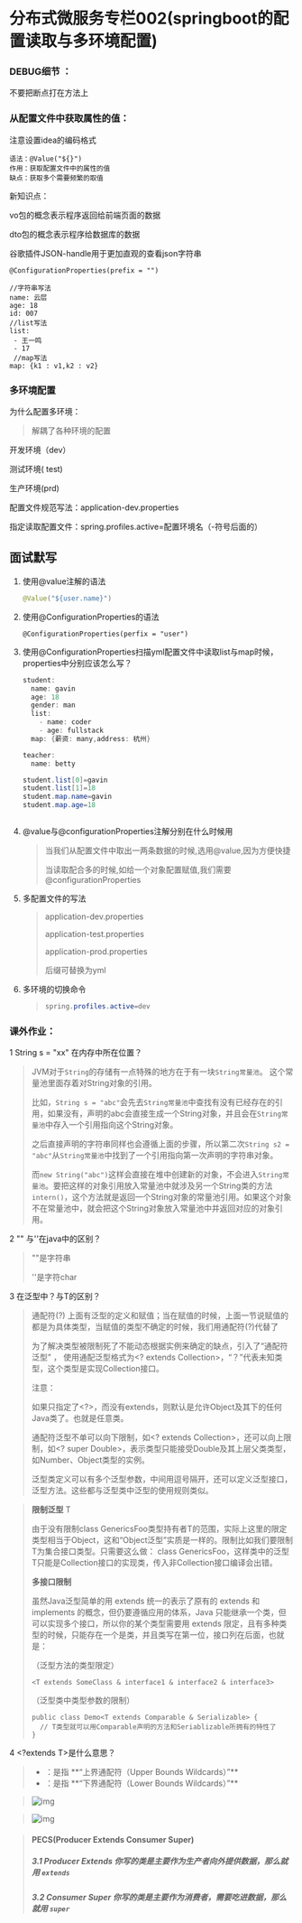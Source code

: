 # 分布式微服务专栏002(springboot的配置读取与多环境配置)


###  DEBUG细节 ：

不要把断点打在方法上

### 从配置文件中获取属性的值：

注意设置idea的编码格式

```
语法：@Value("${}")
作用：获取配置文件中的属性的值
缺点：获取多个需要频繁的取值
```

新知识点：

vo包的概念表示程序返回给前端页面的数据

dto包的概念表示程序给数据库的数据



谷歌插件JSON-handle用于更加直观的查看json字符串

```
@ConfigurationProperties(prefix = "")

//字符串写法
name: 云层
age: 18
id: 007
//list写法
list:
 - 王一鸣
 - 17
 //map写法
map: {k1 : v1,k2 : v2}
```

### 多环境配置

为什么配置多环境：

> 解耦了各种环境的配置

开发环境（dev）

测试环境( test)

生产环境(prd)

配置文件规范写法：application-dev.properties

指定读取配置文件：spring.profiles.active=配置环境名（-符号后面的）  



## 面试默写

1. 使用@value注解的语法

   ```java
   @Value("${user.name}")
   ```

2. 使用@ConfigurationProperties的语法

   ```
   @ConfigurationProperties(perfix = "user")
   ```

3. 使用@ConfigurationProperties扫描yml配置文件中读取list与map时候，properties中分别应该怎么写？

   ```java
   student:
     name: gavin
     age: 18
     gender: man
     list:
       - name: coder
       - age: fullstack
     map: {薪资: many,address: 杭州}
   
   teacher:
     name: betty
   ```

   ```java
   student.list[0]=gavin
   student.list[1]=18
   student.map.name=gavin
   student.map.age=18



4. @value与@configurationProperties注解分别在什么时候用

   > 当我们从配置文件中取出一两条数据的时候,选用@value,因为方便快捷
   >
   > 当读取配合多的时候,如给一个对象配置赋值,我们需要@configurationProperties

5. 多配置文件的写法

   > application-dev.properties
   >
   > application-test.properties
   >
   > application-prod.properties
   >
   > 后缀可替换为yml

6. 多环境的切换命令

   > ```java
   > spring.profiles.active=dev
   > ```

### 课外作业：

1 String s = "xx" 在内存中所在位置？

> JVM对于`String`的存储有一点特殊的地方在于有一块`String常量池`。
> 这个常量池里面存着对String对象的引用。
>
> 比如，`String s = "abc"`会先去`String常量池`中查找有没有已经存在的引用，如果没有，声明的abc会直接生成一个String对象，并且会在`String常量池`中存入一个引用指向这个String对象。
>
> 之后直接声明的字符串同样也会遵循上面的步骤，所以第二次`String s2 = "abc"`从`String常量池`中找到了一个引用指向第一次声明的字符串对象。
>
> 而`new String("abc")`这样会直接在堆中创建新的对象，不会进入`String常量池`。要把这样的对象引用放入常量池中就涉及另一个String类的方法`intern()`，这个方法就是返回一个String对象的常量池引用。如果这个对象不在常量池中，就会把这个String对象放入常量池中并返回对应的对象引用。

2 "" 与''在java中的区别？

> ""是字符串
>
> ''是字符char

3 在泛型中？与T的区别？

> 通配符(?)
> 上面有泛型的定义和赋值；当在赋值的时候，上面一节说赋值的都是为具体类型，当赋值的类型不确定的时候，我们用通配符(?)代替了  
>
> 为了解决类型被限制死了不能动态根据实例来确定的缺点，引入了“通配符泛型” ，        使用通配泛型格式为<? extends Collection>，“？”代表未知类型，这个类型是实现Collection接口。
>
> 注意：
>
> 如果只指定了<?>，而没有extends，则默认是允许Object及其下的任何Java类了。也就是任意类。
>
> 通配符泛型不单可以向下限制，如<? extends Collection>，还可以向上限制，如<? super Double>，表示类型只能接受Double及其上层父类类型，如Number、Object类型的实例。
>
> 泛型类定义可以有多个泛型参数，中间用逗号隔开，还可以定义泛型接口，泛型方法。这些都与泛型类中泛型的使用规则类似。

> **限制泛型**  T
>
> 由于没有限制class GenericsFoo类型持有者T的范围，实际上这里的限定类型相当于Object，这和“Object泛型”实质是一样的。限制比如我们要限制T为集合接口类型。只需要这么做：
> class GenericsFoo，这样类中的泛型T只能是Collection接口的实现类，传入非Collection接口编译会出错。
>
> **多接口限制**
>
> 虽然Java泛型简单的用 extends 统一的表示了原有的 extends 和 implements 的概念，但仍要遵循应用的体系，Java 只能继承一个类，但可以实现多个接口，所以你的某个类型需要用 extends 限定，且有多种类型的时候，只能存在一个是类，并且类写在第一位，接口列在后面，也就是：
>
> （泛型方法的类型限定）
>
> ```
> <T extends SomeClass & interface1 & interface2 & interface3>
> ```
>
> （泛型类中类型参数的限制）
>
> ```
> public class Demo<T extends Comparable & Serializable> { 
>   // T类型就可以用Comparable声明的方法和Seriablizable所拥有的特性了 
> } 
> ```

4 <?extends T>是什么意思？

> - <? extends T>：是指 **“上界通配符（Upper Bounds Wildcards）”**
> - <? super T>：是指 **“下界通配符（Lower Bounds Wildcards）”**

> ![img](https://imgconvert.csdnimg.cn/aHR0cHM6Ly90dmExLnNpbmFpbWcuY24vbGFyZ2UvMDA2eThtTjZneTFnNzk0dmN5MDJtajMxN3MwbDhkbHouanBn?x-oss-process=image/format,png)

> ![img](https://imgconvert.csdnimg.cn/aHR0cHM6Ly90dmExLnNpbmFpbWcuY24vbGFyZ2UvMDA2eThtTjZneTFnNzk0dm40d2hzajMxN28wbWc0M2cuanBn?x-oss-process=image/format,png)

> #### PECS(Producer Extends Consumer Super)
>
> ##### 3.1 **Producer Extends** 你写的类是主要作为生产者向外提供数据，那么就用 `extends`
>
> ##### 3.2 **Consumer Super** 你写的类是主要作为消费者，需要吃进数据，那么就用 `super`
